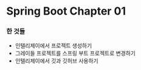 # Spring Boot Chapter 01

### 한 것들
 * 인텔리제이에서 프로젝트 생성하기
 * 그레이들 프로젝트를 스프링 부트 프로젝트로 변경하기
 * 인텔리제이에서 깃과 깃허브 사용하기